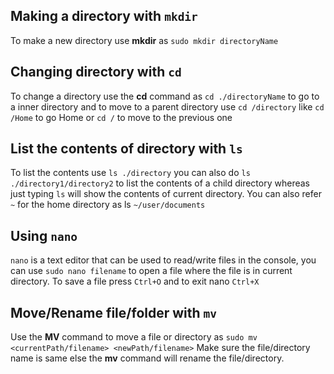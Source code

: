 ## Making a directory with `mkdir`
To make a new directory use **mkdir** as
`sudo mkdir directoryName`

## Changing directory with `cd`
To change a directory use the **cd** command as 
`cd ./directoryName` to go to a inner directory and to move to a parent directory use `cd /directory` like `cd /Home` to go Home or `cd /` to move to the previous one

## List the contents of directory with `ls`
To list the contents use `ls ./directory` you can also do `ls ./directory1/directory2` to list the contents of a child directory
whereas just typing `ls` will show the contents of current directory. You can also refer `~` for the home directory 
as ls `~/user/documents` 

## Using `nano`
`nano` is a text editor that can be used to read/write files in the console, you can use `sudo nano filename` to open a file where
the file is in current directory. To save a file press `Ctrl+O` and to exit nano `Ctrl+X`

## Move/Rename file/folder with `mv`
Use the **MV** command to move a file or directory as `sudo mv <currentPath/filename> <newPath/filename>` Make sure the file/directory name is same else the  **mv** command will rename the file/directory. 
